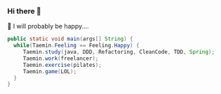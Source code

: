 ### Hi there 👋
🤔 I will probably be happy....

```java
public static void main(args[] String) {
  while(Taemin.Feeling == Feeling.Happy) {
     Taemin.study(java, DDD, Refactoring, CleanCode, TDD, Spring);
     Taemin.work(freelancer);
     Taemin.exercise(pilates);
     Taemin.game(LOL);
  }
}
```

<!--
**KwakTaeMin/KwakTaeMin** is a ✨ _special_ ✨ repository because its `README.md` (this file) appears on your GitHub profile.

Here are some ideas to get you started:

- 🔭 I’m currently working on ...
- 🌱 I’m currently learning ...
- 👯 I’m looking to collaborate on ...
- 🤔 I’m looking for help with ...
- 💬 Ask me about ...
- 📫 How to reach me: ...
- 😄 Pronouns: ...
- ⚡ Fun fact: ...
-->
